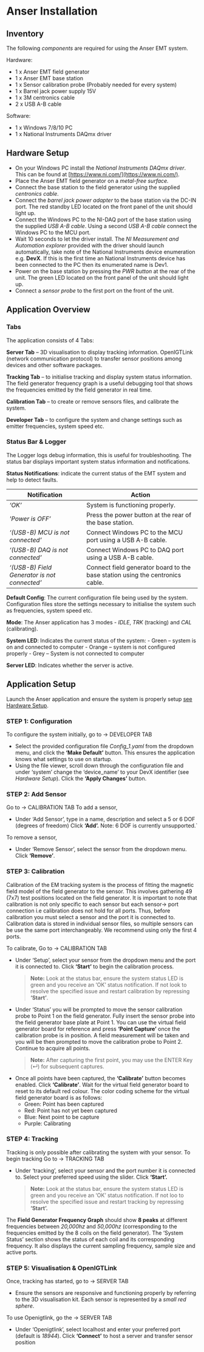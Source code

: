 # Anser Installation

## Inventory

The following *components* are required for using the Anser EMT system.

Hardware:
- 1 x Anser EMT field generator
- 1 x Anser EMT base station
- 1 x Sensor calibration probe (Probably needed for every system)
- 1 x Barrel jack power supply 15V
- 1 x 3M centronics cable
- 2 x USB A-B cable

Software:
- 1 x Windows 7/8/10 PC
- 1 x National Instruments DAQmx driver

## Hardware Setup

- On your Windows PC install the *National Instruments DAQmx driver*. This can be found at [https://www.ni.com/](https://www.ni.com/).
- Place the Anser EMT field generator on a *metal-free surface.*
- Connect the base station to the field generator using the supplied *centronics cable*.
- Connect the *barrel jack power adapter* to the base station via the DC-IN port. The red standby LED located on the front panel of the unit should light up.
- Connect the Windows PC to the NI-DAQ port of the base station using the supplied *USB A-B cable*. Using a second *USB A-B cable* connect the Windows PC to the MCU port.
- Wait 10 seconds to let the driver install. The *NI Measurement and Automation explorer* provided with the driver should launch automatically, take note of the National Instruments device enumeration e.g. **DevX**. If this is the first time an National Instruments device has been connected to the PC then its enumerated name is Dev1.
- Power on the base station by pressing the *PWR button* at the rear of the unit. The green LED located on the front panel of the unit should light up.
- Connect a *sensor probe* to the first port on the front of the unit.
 ## Application Overview

 ### Tabs
 The application consists of 4 Tabs:

**Server Tab** – 3D visualisation to display tracking information. OpenIGTLink (network
communication protocol) to transfer sensor positions among devices and other software packages.

**Tracking Tab** – to initialise tracking and display system status information. The field generator frequency graph is a useful debugging tool that shows the frequencies emitted by the field generator in real time.

**Calibration Tab** – to create or remove sensors files, and calibrate the system.

**Developer Tab** – to configure the system and change settings such as emitter frequencies, system speed etc.

### Status Bar & Logger

The Logger logs debug information, this is useful for troubleshooting. The status bar displays important system status information and notifications.

**Status Notifications**: indicate the current status of the EMT system and help to detect faults.

|    Notification                               |Action                                                                       |
|-----------------------------------------------|-----------------------------------------------------------------------------|
|*‘OK’*        									|System is functioning properly.  											  |
|*'Power is OFF’*                               |Press the power button at the rear of the base station.                      |
|*‘(USB-B) MCU is not connected’*               |Connect Windows PC to the MCU port using a USB A-B cable.                    |
|*‘(USB-B) DAQ is not connected’*               |Connect Windows PC to DAQ port using a USB A-B cable.                        |
|*‘(USB-B) Field Generator is not connected’*   |Connect field generator board to the base station using the centronics cable.|

 **Default Config**: The current configuration file being used by the system. Configuration files store the settings necessary to initialise the system such as frequencies, system speed etc.

**Mode**: The Anser application has 3 modes - *IDLE*, *TRK* (tracking) and *CAL* (calibrating).

**System LED**: Indicates the current status of the system:
	- Green – system is on and connected to computer
	- Orange – system is not configured properly
	- Grey – System is not connected to computer

**Server LED**: Indicates whether the server is active.

## Application Setup

Launch the Anser application and ensure the system is properly setup [see Hardware Setup](##hardware-setup).

### STEP 1: Configuration

To configure the system initially, go to → DEVELOPER TAB
- Select the provided configuration file *Config_1.yaml* from the dropdown menu, and click the **‘Make Default’** button. This ensures the application knows what settings to use on startup.
- Using the file viewer, scroll down through the configuration file and under ‘system’ change the ‘device_name’ to your DevX identifier (see *Hardware Setup*). Click the **‘Apply Changes’** button.

### STEP 2: Add Sensor

Go to → CALIBRATION TAB
To add a sensor,

- Under ‘Add Sensor’, type in a name, description and select a 5 or 6 DOF (degrees of freedom) Click **‘Add’.** Note: 6 DOF is currently unsupported.`

To remove a sensor,
- Under ‘Remove Sensor’, select the sensor from the dropdown menu. Click **‘Remove’**.

### STEP 3: Calibration

Calibration of the EM tracking system is the process of fitting the magnetic field model of the field generator to the sensor. This involves gathering 49 (7x7) test positions located on the field generator. It is important to note that calibration is not only specific to each sensor but each sensor→ port connection i.e calibration does not hold for all ports. Thus, before calibration you must select a sensor and the port it is connected to. Calibration data is stored in individual sensor files, so multiple sensors can be use the same port interchangeably. We recommend using only the first 4 ports.

To calibrate, Go to → CALIBRATION TAB
- Under ‘Setup’, select your sensor from the dropdown menu and the port it is connected to. Click **‘Start’** to begin the calibration process.
	> **Note:** Look at the status bar, ensure the system status LED is green and you receive an ‘OK’ status notification. If not look to resolve the specified issue and restart calibration by repressing **‘Start’**.
- Under ‘Status’ you will be prompted to move the sensor calibration probe to Point 1 on the field generator. Fully insert the sensor probe into the field generator base plate at Point 1. You can use the virtual field generator board for reference and press **‘Point Capture’** once the calibration probe is in position. A field measurement will be taken and you will be then prompted to move the calibration probe to Point 2. Continue to acquire all points.
	> **Note:** After capturing the first point, you may use the ENTER Key (↵) for subsequent captures.
- Once all points have been captured, the **‘Calibrate’** button becomes enabled. Click **‘Calibrate’**. Wait for the virtual field generator board to reset to its default red colour.
The color coding scheme for the virtual field generator board is as follows:
	- Green: Point has been captured
	- Red: Point has not yet been captured
	- Blue: Next point to be capture
	- Purple: Calibrating

###  STEP 4: Tracking
Tracking is only possible after calibrating the system with your sensor.
To begin tracking Go to → TRACKING TAB
- Under ‘tracking’, select your sensor and the port number it is connected to. Select your preferred speed using the slider. Click **‘Start’.**
	> **Note:** Look at the status bar, ensure the system status LED is green and you receive an ‘OK’ status notification. If not loo to resolve the specified issue and restart tracking by repressing **‘Start’.**

The **Field Generator Frequency Graph** should show **8 peaks** at different frequencies between *20,000hz* and *50,000hz* (corresponding to the frequencies emitted by the 8 coils on the field generator).  The ‘System Status’ section shows the status of each coil and its corresponding frequency. It also displays the current sampling frequency, sample size and active ports.

###  STEP 5: Visualisation & OpenIGTLink
Once, tracking has started, go to → SERVER TAB
- Ensure the sensors are responsive and functioning properly by referring to the 3D visualisation kit. Each sensor is represented by a *small red sphere*.

To use Openigtlink, go the → SERVER TAB
- Under ‘Openigtlink’, select localhost and enter your preferred port (default is *18944*). Click **‘Connect’** to host a server and transfer sensor position


